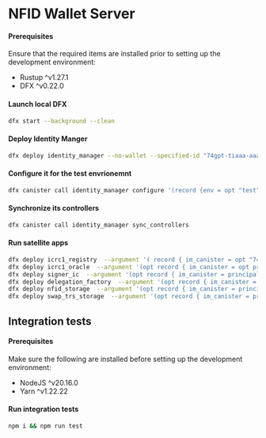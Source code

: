 # NFID Wallet Server

#### Prerequisites

Ensure that the required items are installed prior to setting up the development environment:
- Rustup ^v1.27.1
- DFX ^v0.22.0

#### Launch local DFX

```bash
dfx start --background --clean
```

#### Deploy Identity Manger

```bash
dfx deploy identity_manager --no-wallet --specified-id "74gpt-tiaaa-aaaak-aacaa-cai"
```

#### Configure it for the test envrionemnt

```bash
dfx canister call identity_manager configure '(record {env = opt "test"})'
```

#### Synchronize its controllers

```bash
dfx canister call identity_manager sync_controllers
```

#### Run satellite apps

```bash
dfx deploy icrc1_registry  --argument '( record { im_canister = opt "74gpt-tiaaa-aaaak-aacaa-cai" })'
dfx deploy icrc1_oracle  --argument '(opt record { im_canister = opt principal "74gpt-tiaaa-aaaak-aacaa-cai" })'
dfx deploy signer_ic  --argument '(opt record { im_canister = principal "74gpt-tiaaa-aaaak-aacaa-cai" })'
dfx deploy delegation_factory  --argument '(opt record { im_canister = principal "74gpt-tiaaa-aaaak-aacaa-cai" })'
dfx deploy nfid_storage  --argument '(opt record { im_canister = principal "74gpt-tiaaa-aaaak-aacaa-cai" })'
dfx deploy swap_trs_storage  --argument '(opt record { im_canister = principal "74gpt-tiaaa-aaaak-aacaa-cai" })'
```

## Integration tests

#### Prerequisites

Make sure the following are installed before setting up the development environment:
- NodeJS ^v20.16.0
- Yarn ^v1.22.22

#### Run integration tests

```bash
npm i && npm run test
```
